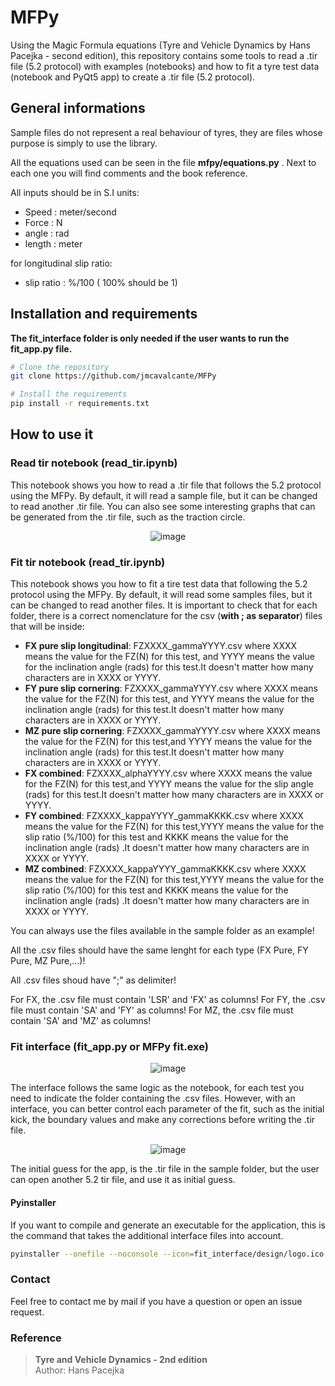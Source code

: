 # MFPy
Using the Magic Formula equations (Tyre and Vehicle Dynamics by Hans Pacejka - second edition), this repository contains some tools to read a .tir file (5.2 protocol) with examples (notebooks) and how to fit a tyre test data (notebook and PyQt5 app) to create a .tir file (5.2 protocol). 

## General informations

Sample files do not represent a real behaviour of tyres, they are files whose purpose is simply to use the library.

All the equations used can be seen in the file **mfpy/equations.py** . Next to each one you will find comments and the book reference.

All inputs should be in S.I units:

- Speed : meter/second
- Force : N
- angle : rad
- length :  meter

for  longitudinal slip ratio:
- slip ratio : %/100 ( 100% should be 1)


## Installation and requirements

**The fit_interface folder is only needed if the user wants to run the fit_app.py file.**

```bash
# Clone the repository
git clone https://github.com/jmcavalcante/MFPy

# Install the requirements
pip install -r requirements.txt
```

## How to use it

### Read tir notebook (read_tir.ipynb)
This notebook  shows you how to read a .tir file that follows the 5.2 protocol using the MFPy. By default, it will read a sample file, but it can be changed to read another .tir file. You can also see some interesting graphs that can be generated from the .tir file, such as the traction circle.

<p align="center">
  <img src="https://github.com/user-attachments/assets/a98af033-2850-41e3-a2e1-b04d16fc1d76" alt="image">
</p>


### Fit tir notebook (read_tir.ipynb)
This notebook  shows you how to fit a tire test data that following the 5.2 protocol using the MFPy. By default, it will read some samples files, but it can be changed to read another files. It is important to check that for each folder, there is a correct nomenclature for the csv (**with ; as separator**) files that will be inside:

- **FX pure slip longitudinal**: FZXXXX_gammaYYYY.csv
    where XXXX means the value for the FZ(N) for this test, and YYYY means the value for the inclination angle (rads) for this test.It doesn't matter how many characters are in XXXX or YYYY.
- **FY pure slip cornering**: FZXXXX_gammaYYYY.csv
    where XXXX means the value for the FZ(N) for this test, and YYYY means the value for the inclination angle (rads) for this test.It doesn't matter how many characters are in XXXX or YYYY.
- **MZ pure slip cornering**: FZXXXX_gammaYYYY.csv
    where XXXX means the value for the FZ(N) for this test,and YYYY means the value for the inclination angle (rads) for this test.It doesn't matter how many characters are in XXXX or YYYY.
- **FX combined**: FZXXXX_alphaYYYY.csv
    where XXXX means the value for the FZ(N) for this test,and YYYY means the value for the slip angle (rads) for this test.It doesn't matter how many characters are in XXXX or YYYY.
- **FY combined**: FZXXXX_kappaYYYY_gammaKKKK.csv
    where XXXX means the value for the FZ(N) for this test,YYYY means the value for the slip ratio (%/100) for this test and KKKK means the value for the inclination angle (rads) .It doesn't matter how many characters are in XXXX or YYYY.
- **MZ combined**: FZXXXX_kappaYYYY_gammaKKKK.csv
    where XXXX means the value for the FZ(N) for this test,YYYY means the value for the slip ratio (%/100) for this test and KKKK means the value for the inclination angle (rads) .It doesn't matter how many characters are in XXXX or YYYY.

You can always use the files available in the sample folder as an example!

All the .csv files should have the same lenght for each type (FX Pure, FY Pure, MZ Pure,...)!

All .csv files shoud have ";" as delimiter!

For FX, the .csv file must contain 'LSR' and 'FX' as columns!
For FY, the .csv file must contain 'SA' and 'FY' as columns!
For MZ, the .csv file must contain 'SA' and 'MZ' as columns!


### Fit interface (fit_app.py or MFPy fit.exe)
<p align="center">
  <img src="https://github.com/user-attachments/assets/6bc0d6e4-b3bd-4891-bc99-bb29c1485d64" alt="image">
</p>


The interface follows the same logic as the notebook, for each test you need to indicate the folder containing the .csv files. However, with an interface, you can better control each parameter of the fit, such as the initial kick, the boundary values and make any corrections before writing the .tir file.
<p align="center">
  <img src="https://github.com/user-attachments/assets/8de5996d-cee5-465a-bfbc-39bbe5858a23" alt="image">
</p>

The initial guess for the app, is the .tir file in the sample folder, but the user can open another 5.2 tir file, and use it as initial guess.
#### Pyinstaller
If you want to compile and generate an executable for the application, this is the command that takes the additional interface files into account.
```bash
pyinstaller --onefile --noconsole --icon=fit_interface/design/logo.ico --add-data "fit_interface/design;fit_interface/design" --add-data "fit_interface/tir;fit_interface/tir" --distpath . --workpath . --name "MFPy fit" fit_app.py
```

### Contact

Feel free to contact me by mail if you have a question or open an issue request.
### Reference
> **Tyre and Vehicle Dynamics - 2nd edition**  
> Author: Hans Pacejka  

